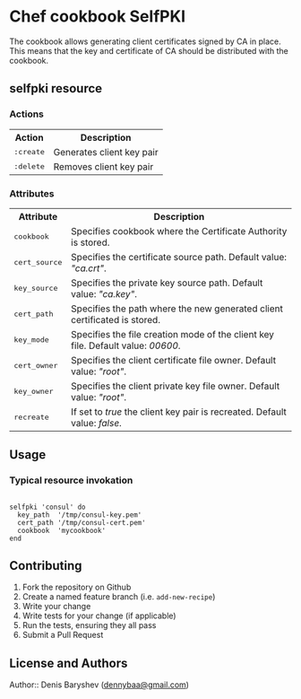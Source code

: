 # Chef cookbook SelfPKI

The cookbook allows generating client certificates signed by CA in place. This means that the key and certificate of CA should be distributed with the cookbook.

## selfpki resource

### Actions

<table>
  <tr>
    <th>Action</th>
    <th>Description</th>
  </tr>
  <tr>
    <td><tt>:create</tt></td>
    <td>Generates client key pair</td>
  </tr>
  <tr>
    <td><tt>:delete</tt></td>
    <td>Removes client key pair</td>
  </tr>
</table>

### Attributes

<table>
  <tr>
    <th>Attribute</th>
    <th>Description</th>
  </tr>
  <tr>
    <td><tt>cookbook</tt></td>
    <td>Specifies cookbook where the Certificate Authority is stored.</td>
  </tr>
  <tr>
    <td><tt>cert_source</tt></td>
    <td>Specifies the certificate source path. Default value: <i>"ca.crt"</i>.</td>
  </tr>
  <tr>
    <td><tt>key_source</tt></td>
    <td>Specifies the private key source path. Default value: <i>"ca.key"</i>.</td>
  </tr>
  <tr>
    <td><tt>cert_path</tt></td>
    <td>Specifies the path where the new generated client certificated is stored.</td>
  </tr>
  <tr>
    <td><tt>key_mode</tt></td>
    <td>Specifies the file creation mode of the client key file. Default value: <i>00600</i>.</td>
  </tr>
  <tr>
    <td><tt>cert_owner</tt></td>
    <td>Specifies the client certificate file owner. Default value: <i>"root"</i>.</td>
  </tr>
  <tr>
    <td><tt>key_owner</tt></td>
    <td>Specifies the client private key file owner. Default value: <i>"root"</i>.</td>
  </tr>
  <tr>
    <td><tt>recreate</tt></td>
    <td>If set to <i>true</i> the client key pair is recreated. Default value: <i>false</i>.</td>
  </tr>
</table>

## Usage

### Typical resource invokation

<pre lang="ruby"><code>
selfpki 'consul' do
  key_path  '/tmp/consul-key.pem'
  cert_path '/tmp/consul-cert.pem'
  cookbook  'mycookbook'
end
</code></pre>


## Contributing

1. Fork the repository on Github
2. Create a named feature branch (i.e. `add-new-recipe`)
3. Write your change
4. Write tests for your change (if applicable)
5. Run the tests, ensuring they all pass
6. Submit a Pull Request

## License and Authors

Author:: Denis Baryshev (<dennybaa@gmail.com>)
